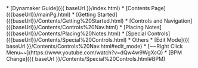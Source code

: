 <div class="OrbitronTxtContainer">
<navigation>
* [Dynamaker Guide]({{ baseUrl }}/index.html)
* [Contents Page]({{baseUrl}}/mainPg.html)
* [Getting Started]({{baseUrl}}/Contents/Getting%20Started.html)
* [Controls and Navigation]({{baseUrl}}/Contents/Controls%20Nav.html)
* [Placing Notes]({{baseUrl}}/Contents/Placing%20Notes.html)
* [Special Controls]({{baseUrl}}/Contents/Special%20Controls.html)
* Others 
  * [Edit Mode]({{ baseUrl }}/Contents/Controls%20Nav.html#edit_mode)
  * [~~Right Click Menu~~](https://www.youtube.com/watch?v=dQw4w9WgXcQ)
  * [BPM Change]({{ baseUrl }}/Contents/Special%20Controls.html#BPM)
</navigation>
</div>